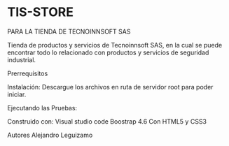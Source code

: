# TIS-STORE
PARA LA TIENDA DE TECNOINNSOFT SAS

Tienda de productos y servicios de Tecnoinnsoft SAS, en la cual se puede encontrar todo lo relacionado con productos y servicios de seguridad industrial.

Prerrequisitos


Instalación:
Descargue los archivos en ruta de servidor root para poder iniciar.


Ejecutando las Pruebas:

Construido con:
Visual studio code
Boostrap 4.6
Con HTML5 y CSS3


Autores 
Alejandro Leguizamo
